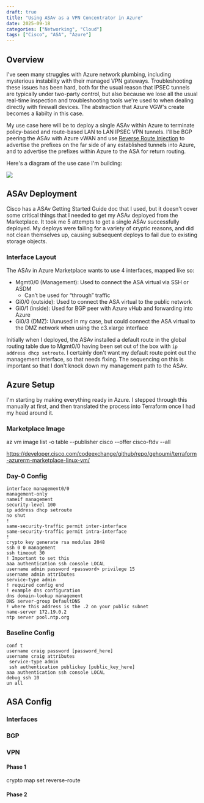 ```yaml
---
draft: true
title: "Using ASAv as a VPN Concentrator in Azure"
date: 2025-09-18
categories: ["Networking", "Cloud"]
tags: ["Cisco", "ASA", "Azure"]
---
```


## Overview

I've seen many struggles with Azure network plumbing, including mysterious instability with their managed VPN gateways. Troubleshooting these issues has been hard, both for the usual reason that IPSEC tunnels are typically under two-party control, but also because we lose all the usual real-time inspection and troubleshooting tools we're used to when dealing directly with firewall devices. The abstraction that Azure VGW's create becomes a liabilty in this case.

My use case here will be to deploy a single ASAv within Azure to terminate policy-based and route-based LAN to LAN IPSEC VPN tunnels. I'll be BGP peering the ASAv with Azure vWAN and use [Reverse Route Injection](https://www.cisco.com/c/en/us/td/docs/routers/ios/config/17-x/sec-vpn/b-security-vpn/m_sec-rev-rte-inject-0.pdf) to advertise the prefixes on the far side of any established tunnels into Azure, and to advertise the prefixes within Azure to the ASA for return routing.

Here's a diagram of the use case I'm building:

![](/images/azure-asav-topo.png)

## ASAv Deployment

Cisco has a ASAv Getting Started Guide doc that I used, but it doesn't cover some critical things that I needed to get my ASAv deployed from the Marketplace. It took me 5 attempts to get a single ASAv successfully deployed. My deploys were failing for a variety of cryptic reasons, and did not clean themselves up, causing subsequent deploys to fail due to existing storage objects.

### Interface Layout

The ASAv in Azure Marketplace wants to use 4 interfaces, mapped like so:

* Mgmt0/0 (Management): Used to connect the ASA virtual via SSH or ASDM
  * Can’t be used for “through” traffic
* Gi0/0 (outside): Used to connect the ASA virtual to the public network
* Gi0/1 (inside): Used for BGP peer with Azure vHub and forwarding into Azure
* Gi0/3 (DMZ): Uunused in my case, but could connect the ASA virtual to the DMZ network when using the c3.xlarge interface

Initially when I deployed, the ASAv installed a default route in the global routing table due to Mgmt0/0 having been set out of the box with ```ip address dhcp setroute```. I certainly don't want my default route point out the management interface, so that needs fixing. The sequencing on this is important so that I don't knock down my management path to the ASAv.

## Azure Setup

I'm starting by making everything ready in Azure. I stepped through this manually at first, and then translated the process into Terraform once I had my head around it.

### Marketplace Image

az vm image list -o table --publisher cisco --offer cisco-ftdv --all

https://developer.cisco.com/codeexchange/github/repo/gehoumi/terraform-azurerm-marketplace-linux-vm/

### Day-0 Config

```
interface management0/0
management-only
nameif management
security-level 100
ip address dhcp setroute
no shut
!
same-security-traffic permit inter-interface
same-security-traffic permit intra-interface
!
crypto key generate rsa modulus 2048
ssh 0 0 management
ssh timeout 30
! Important to set this
aaa authentication ssh console LOCAL
username admin password <password> privilege 15
username admin attributes
service-type admin
! required config end
! example dns configuration
dns domain-lookup management
DNS server-group DefaultDNS
! where this address is the .2 on your public subnet
name-server 172.19.0.2
ntp server pool.ntp.org
```

### Baseline Config

```
conf t
username craig password [password_here]
username craig attributes
 service-type admin
 ssh authentication publickey [public_key_here]
aaa authentication ssh console LOCAL
debug ssh 10
un all
```

## ASA Config

### Interfaces

### BGP

### VPN

#### Phase 1

crypto map <map-name> set reverse-route

#### Phase 2